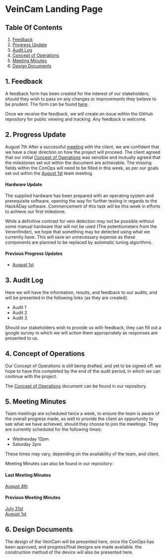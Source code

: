 # VeinCam Landing Page

## Table Of Contents
1. [Feedback](#feedback)
2. [Progress Update](#1-progress-update)
3. [Audit Log](#2-audit-log)
4. [Concept of Operations](#3-concept-of-operations)
5. [Meeting Minutes](#4-meeting-minutes)
6. [Design Documents](#5-design-documents)

## 1. Feedback
A feedback form has been created for the interest of our stakeholders, should they wish to pass on any changes or improvements they believe to be prudent. The form can be found [here](https://goo.gl/forms/8cw5eWdaOY5C1jBo1).

Once we receive the feedback, we will create an issue within the GitHub repository for public viewing and tracking. Any feedback is welcome.

## 2. Progress Update
August 7th
After a successful [meeting](#Meeting-Minutes/Meeting-Minutes-2018-08-04.md) with the client, we are confident that we have a clear direction on how the project will proceed. The client agreed that our initial [Concept of Operations](docs/CONOPS.md) was sensible and mutually agreed that the milestones set out within the document are achievable. The missing fields within the ConOps will need to be filled in this week, as per our goals set out within the [August 1st](Meeting-Minutes/Meeting-Minutes-2018-08-01.md) team meeting.

#### Hardware Update
The supplied hardware has been prepared with an operating system and prerequisite software, opening the way for further testing in regards to the HackADay software. Commencement of this task will be this week in efforts to achieve our first milestone.

While a definitive contrast for vein detection may not be possible without some manual hardware that will not be used (The potentiometers from the Venenfinder), we hope that something may be detected using what we currently have. This will save an unnecessary expense as these components are planned to be replaced by automatic tuning algorithms.

#### Previous Progress Updates
* [August 1st](#progress-updates/progress-update-3018-8-1.md)

## 3. Audit Log
Here we will have the information, results, and feedback to our audits, and will be presented in the following links (as they are created):

* Audit 1
* Audit 2
* Audit 3

Should our stakeholders wish to provide us with feedback, they can fill out a google survey in which we will action them appropriately as responses are presented to us.

## 4. Concept of Operations
Our Concept of Operations is still being drafted, and yet to be signed off. we hope to have this completed by the end of the audit period, in which we can continue with the project.

The [Concept of Operations](docs/CONOPS.md) document can be found in our repository.

## 5. Meeting Minutes
Team meetings are scheduled twice a week, to ensure the team is aware of the overall progress made, as well to provide the client an opportunity to see what we have achieved, should they choose to join the meetings. They are currently scheduled for the following times:
* Wednesday 12pm
* Saturday 2pm

These times may vary, depending on the availability of the team, and client.

Meeting Minutes can also be found in our repository:

#### Last Meeting Minutes
[August 4th](Meeting-Minutes/Meeting-Minutes-2018-08-04.md)

#### Previous Meeting Minutes
[July 31st](Meeting-Minutes/Meeting-Minutes-2018-07-31.md)  
[August 1st](Meeting-Minutes/Meeting-Minutes-2018-08-01.md)

## 6. Design Documents
The design of the VeinCam will be presented here, once the ConOps has been approved, and progress/final designs are made available. the construction method of the device will also be presented here.
